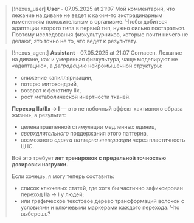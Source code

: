 >[!nexus_user] **User** - 07.05.2025 at 21:07
> Мой комментарий, что лежание на диване не ведет к каким-то экстрадинарным изменениям положительным в организме. Чтобы добиться адаптации второго типа в первый тип, нужно сильно постараться. Поэтому исследования физкультурников, которые почти ничего не делают, это точно не то, что ведет к результату.
<!-- UID: bbb21394-7ba3-49fb-be19-704e5847a0d5 -->




>[!nexus_agent] **Assistant** - 07.05.2025 at 21:07
> Согласен. Лежание на диване, как и умеренная физкультура, чаще моделируют не «адаптацию», а *деградацию* нейромышечной структуры: 
> - снижение капилляризации, 
> - потерю митохондрий, 
> - возврат к фенотипу IIx, 
> - рост метаболической инертности тканей. 
> 
> **Переход IIa/IIx → I** — это не побочный эффект «активного образа жизни», а результат: 
> - целенаправленной стимуляции медленных единиц, 
> - *сверхдлительного* поддержания этого паттерна, 
> - возможного *сдвига паттерна иннервации* через пластичность ЦНС.
> 
> Всё это требует **лет тренировок с предельной точностью дозировки нагрузки**.
> 
> Если хочешь, я могу теперь составить:
> - список ключевых статей, где хотя бы частично зафиксирован переход IIa → I у людей;
> - или графическое текстовое дерево трансформаций волокон с условиями и ключевыми маркерами каждого перехода. Что выберешь?
<!-- UID: 7e826089-efd4-4aa7-a706-12774eece8a2 -->